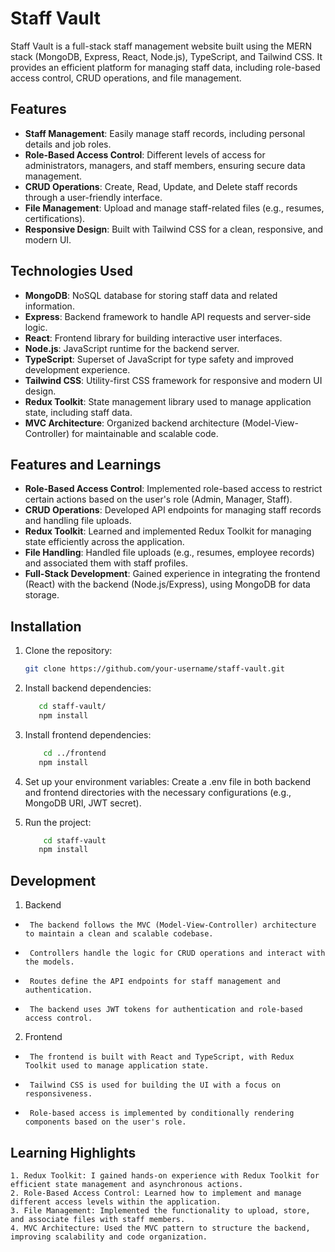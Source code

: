 # Staff Vault

Staff Vault is a full-stack staff management website built using the MERN stack (MongoDB, Express, React, Node.js), TypeScript, and Tailwind CSS. It provides an efficient platform for managing staff data, including role-based access control, CRUD operations, and file management.

## Features

- **Staff Management**: Easily manage staff records, including personal details and job roles.
- **Role-Based Access Control**: Different levels of access for administrators, managers, and staff members, ensuring secure data management.
- **CRUD Operations**: Create, Read, Update, and Delete staff records through a user-friendly interface.
- **File Management**: Upload and manage staff-related files (e.g., resumes, certifications).
- **Responsive Design**: Built with Tailwind CSS for a clean, responsive, and modern UI.

## Technologies Used

- **MongoDB**: NoSQL database for storing staff data and related information.
- **Express**: Backend framework to handle API requests and server-side logic.
- **React**: Frontend library for building interactive user interfaces.
- **Node.js**: JavaScript runtime for the backend server.
- **TypeScript**: Superset of JavaScript for type safety and improved development experience.
- **Tailwind CSS**: Utility-first CSS framework for responsive and modern UI design.
- **Redux Toolkit**: State management library used to manage application state, including staff data.
- **MVC Architecture**: Organized backend architecture (Model-View-Controller) for maintainable and scalable code.

## Features and Learnings

- **Role-Based Access Control**: Implemented role-based access to restrict certain actions based on the user's role (Admin, Manager, Staff).
- **CRUD Operations**: Developed API endpoints for managing staff records and handling file uploads.
- **Redux Toolkit**: Learned and implemented Redux Toolkit for managing state efficiently across the application.
- **File Handling**: Handled file uploads (e.g., resumes, employee records) and associated them with staff profiles.
- **Full-Stack Development**: Gained experience in integrating the frontend (React) with the backend (Node.js/Express), using MongoDB for data storage.

## Installation

1. Clone the repository:
   ```bash
   git clone https://github.com/your-username/staff-vault.git

2. Install backend dependencies:
   ```bash
      cd staff-vault/
      npm install

3. Install frontend dependencies:
   ```bash
       cd ../frontend
      npm install
   
4. Set up your environment variables:
Create a .env file in both backend and frontend directories with the necessary configurations (e.g., MongoDB URI, JWT secret). 

5. Run the project:
   ```bash
       cd staff-vault
      npm install


  ## Development
  1. Backend
-      The backend follows the MVC (Model-View-Controller) architecture to maintain a clean and scalable codebase.
-      Controllers handle the logic for CRUD operations and interact with the models.
-      Routes define the API endpoints for staff management and authentication.
-      The backend uses JWT tokens for authentication and role-based access control.

2. Frontend
-      The frontend is built with React and TypeScript, with Redux Toolkit used to manage application state.
-      Tailwind CSS is used for building the UI with a focus on responsiveness.
-      Role-based access is implemented by conditionally rendering components based on the user's role.


## Learning Highlights
    1. Redux Toolkit: I gained hands-on experience with Redux Toolkit for efficient state management and asynchronous actions.
    2. Role-Based Access Control: Learned how to implement and manage different access levels within the application.
    3. File Management: Implemented the functionality to upload, store, and associate files with staff members.    
    4. MVC Architecture: Used the MVC pattern to structure the backend, improving scalability and code organization.
